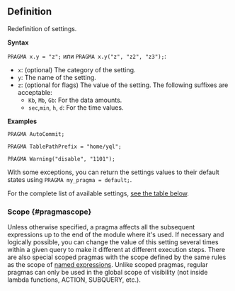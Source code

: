 
## Definition

Redefinition of settings.

**Syntax**

`PRAGMA x.y = "z";` или `PRAGMA x.y("z", "z2", "z3");`:

* `x`: (optional) The category of the setting.
* `y`: The name of the setting.
* `z`: (optional for flags) The value of the setting. The following suffixes are acceptable:
   * `Kb`, `Mb`, `Gb`: For the data amounts.
   * `sec`,`min`, `h`, `d`: For the time values.

**Examples**

```yql
PRAGMA AutoCommit;
```

```yql
PRAGMA TablePathPrefix = "home/yql";
```

```yql
PRAGMA Warning("disable", "1101");
```

With some exceptions, you can return the settings values to their default states using `PRAGMA my_pragma = default;`.

For the complete list of available settings, [see the table below](#pragmas).

### Scope {#pragmascope}

Unless otherwise specified, a pragma affects all the subsequent expressions up to the end of the module where it's used.
If necessary and logically possible, you can change the value of this setting several times within a given query to make it different at different execution steps.
There are also special scoped pragmas with the scope defined by the same rules as the scope of [named expressions](../../expressions.md#named-nodes).
Unlike scoped pragmas, regular pragmas can only be used in the global scope of visibility (not inside lambda functions, ACTION, SUBQUERY, etc.).